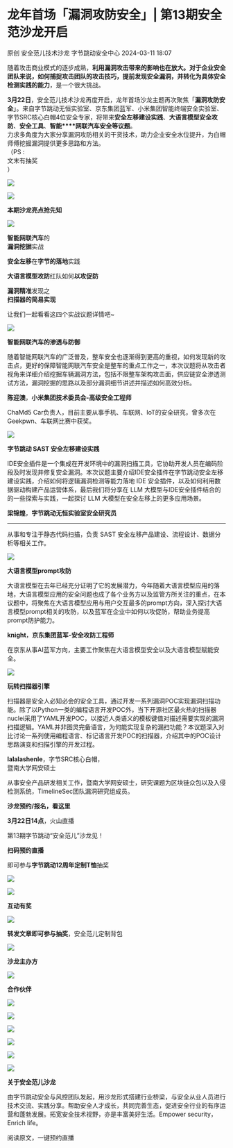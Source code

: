 #  龙年首场「漏洞攻防安全」| 第13期安全范沙龙开启   
原创 安全范儿技术沙龙  字节跳动安全中心   2024-03-11 18:07  
  
随着攻击商业模式的逐步成熟，**利用漏洞攻击带来的影响也在放大。**对于企业安全团队来说，**如何捕捉攻击团队的攻击技巧**，提前发现安全漏洞，并转化为**具体安全检测实践的能力**，是一个很大挑战。  
  
  
**3月22日**，安全范儿技术沙龙再度开启，龙年首场沙龙主题再次聚焦「**漏洞攻防安全**」。来自字节跳动无恒实验室、京东集团蓝军、小米集团智能终端安全实验室、字节SRC核心白帽4位安全专家，将带来**安全左移建设实践**、**大语言模型安全攻防**、**安全工具**、**智能****网联汽车安全等议题**。  
力求多角度为大家分享漏洞攻防相关的干货技术，助力企业安全水位提升，为白帽师傅挖掘漏洞提供更多思路和方法。  
（PS :   
文末有抽奖  
）  
  
![](https://mmbiz.qpic.cn/sz_mmbiz_jpg/gAcolpf06WoCo0KlOibXztB6aPukMicxxvib49FUqQbDYn74e9ic1J9QHkjowNRW48z3hmjReVAwtCibAf38ib75TevA/640?wx_fmt=jpeg&from=appmsg "")  
  
  
![](https://mmbiz.qpic.cn/sz_mmbiz_gif/gAcolpf06WoCo0KlOibXztB6aPukMicxxvj1gvcAbWOE8cDUaIlrO6ibTG01mG0d8fib5O6uoYJhEP56oNCvH7iag1Q/640?wx_fmt=gif&from=appmsg "")  
  
**本期沙龙亮点抢先知**  
  
![](https://mmbiz.qpic.cn/sz_mmbiz_gif/gAcolpf06WoCo0KlOibXztB6aPukMicxxvj1gvcAbWOE8cDUaIlrO6ibTG01mG0d8fib5O6uoYJhEP56oNCvH7iag1Q/640?wx_fmt=gif&from=appmsg "")  
  
  
  
**智能网联汽车**的  
**漏洞挖掘**实战  
  
**安全左移**在**字节的落地**实践  
  
**大语言模型攻防**红队如何**以攻促防**  
  
**漏洞精准**发现之  
**扫描器的简易实现**  
  
  
  
  
  
让我们一起看看这四个实战议题详情吧~  
  
  
![](https://mmbiz.qpic.cn/sz_mmbiz_png/gAcolpf06WoCo0KlOibXztB6aPukMicxxvrx478exOu62syPDCUEENUJ4TyGOWeevAaVyaad9xXkeicYZKVg2iakwA/640?wx_fmt=png&from=appmsg "")  
  
**智能网联汽车的渗透与防御**  
  
随着智能网联汽车的广泛普及，整车安全也逐渐得到更高的重视，如何发现新的攻击点，更好的保障智能网联汽车安全是整车的重点工作之一，本次议题将从攻击者视角来详细介绍挖掘车辆漏洞方法，包括不限整车架构攻击面，供应链安全渗透测试方法，漏洞挖掘的思路以及部分漏洞细节讲述并描述如何高效分析。  
  
  
**陈迎澳**，**小米集团技术委员会-高级安全工程师**  
  
  
ChaMd5 Car负责人，目前主要从事手机、车联网、IoT的安全研究，曾多次在Geekpwn、车联网比赛中获奖。  
  
![](https://mmbiz.qpic.cn/sz_mmbiz_png/gAcolpf06WoCo0KlOibXztB6aPukMicxxvrx478exOu62syPDCUEENUJ4TyGOWeevAaVyaad9xXkeicYZKVg2iakwA/640?wx_fmt=png&from=appmsg "")  
  
**字节跳动 SAST 安全左移建设实践**  
  
IDE安全插件是一个集成在开发环境中的漏洞扫描工具，它协助开发人员在编码阶段及时发现并修复安全漏洞。本次议题主要介绍IDE安全插件在字节跳动安全左移建设实践，介绍如何将逻辑漏洞检测等能力落地 IDE 安全插件，以及如何利用数据驱动构建产品运营体系，最后我们将分享在 LLM 大模型与IDE安全插件结合的的一些探索与实践，一起探讨 LLM 大模型在安全左移上的更多应用场景。  
  
  
**梁锦煌**，**字节跳动无恒实验室安全研究员**  
  
****  
从事和专注于静态代码扫描，负责 SAST 安全左移产品建设、流程设计、数据分析等相关工作。  
  
![](https://mmbiz.qpic.cn/sz_mmbiz_png/gAcolpf06WoCo0KlOibXztB6aPukMicxxvrx478exOu62syPDCUEENUJ4TyGOWeevAaVyaad9xXkeicYZKVg2iakwA/640?wx_fmt=png&from=appmsg "")  
  
**大语言模型prompt攻防**  
  
大语言模型在去年已经充分证明了它的发展潜力，今年随着大语言模型应用的落地，大语言模型应用的安全问题也成了各个业务方以及监管方所关注的重点，在本议题中，将聚焦在大语言模型应用与用户交互最多的prompt方向，深入探讨大语言模型prompt相关的攻防，以及蓝军在企业中如何以攻促防，帮助业务提高prompt防护能力。  
  
  
**knight**，**京东集团蓝军-安全攻防工程师**  
  
在京东从事AI蓝军方向，主要工作聚焦在大语言模型安全以及大语言模型赋能安全。  
  
![](https://mmbiz.qpic.cn/sz_mmbiz_png/gAcolpf06WoCo0KlOibXztB6aPukMicxxvrx478exOu62syPDCUEENUJ4TyGOWeevAaVyaad9xXkeicYZKVg2iakwA/640?wx_fmt=png&from=appmsg "")  
  
**玩转扫描器引擎**  
  
扫描器是安全人必知必会的安全工具，通过开发一系列漏洞POC实现漏洞扫描功能。除了以Python一类的编程语言开发POC外，当下开源社区最火热的扫描器nuclei采用了YAML开发POC，以接近人类语义的模板键值对描述需要实现的漏洞扫描逻辑。YAML并非图灵完备语言，为何能实现复杂的漏扫功能？本议题深入对比讨论一系列使用编程语言、标记语言开发POC的扫描器，介绍其中的POC设计思路演变和扫描引擎的开发过程。  
  
  
**lalalashenle**，字节SRC核心白帽，  
暨南大学网安硕士  
  
  
从事安全产品研发相关工作，暨南大学网安硕士，研究课题为区块链众包以及入侵检测系统，TimelineSec团队漏洞研究组成员。  
  
  
**沙龙预约/报名，看这里**  
  
  
  
**3月22日14点**，火山直播  
  
第13期字节跳动“安全范儿”沙龙见！  
  
**扫码预约直播**  
  
即可参与**字节跳动12周年定制T恤**抽奖  
  
![](https://mmbiz.qpic.cn/sz_mmbiz_png/gAcolpf06WoCo0KlOibXztB6aPukMicxxvdEiaPZU1aibFKmp7ibRLHmBxQlbp2zBbibMkrmGPdvyibTCtQqg3M6C9T1w/640?wx_fmt=png&from=appmsg "")  
  
  
![](https://mmbiz.qpic.cn/sz_mmbiz_gif/gAcolpf06WoCo0KlOibXztB6aPukMicxxvj1gvcAbWOE8cDUaIlrO6ibTG01mG0d8fib5O6uoYJhEP56oNCvH7iag1Q/640?wx_fmt=gif&from=appmsg "")  
  
**互动有奖**  
  
![](https://mmbiz.qpic.cn/sz_mmbiz_gif/gAcolpf06WoCo0KlOibXztB6aPukMicxxvj1gvcAbWOE8cDUaIlrO6ibTG01mG0d8fib5O6uoYJhEP56oNCvH7iag1Q/640?wx_fmt=gif&from=appmsg "")  
  
  
  
**转发文章即可参与抽奖**，安全范儿定制背包  
  
![](https://mmbiz.qpic.cn/sz_mmbiz_jpg/gAcolpf06WoCo0KlOibXztB6aPukMicxxvBgeFCvZ5agkU8mG2ibHzkruzZ161UvoiaBUXK9NPicNC6q8C4woH4FTibA/640?wx_fmt=jpeg&from=appmsg "")  
  
  
  
**沙龙主办方**  
  
![](https://mmbiz.qpic.cn/sz_mmbiz_png/gAcolpf06WoCo0KlOibXztB6aPukMicxxve6APOOTFAuJgAicBdkkw7NnAB2L2ytNVASBzQkWyAA3r3ms43GJBuuA/640?wx_fmt=png&from=appmsg "")  
  
  
  
  
**合作伙伴**  
  
  
![](https://mmbiz.qpic.cn/sz_mmbiz_jpg/gAcolpf06WoCo0KlOibXztB6aPukMicxxvPZjSgnWczicy7aGaDUibBLW5XYPOZSKn0ewm5Wato8u0qFCOo1ibWqkmw/640?wx_fmt=jpeg&from=appmsg "")  
  
  
![](https://mmbiz.qpic.cn/sz_mmbiz_jpg/gAcolpf06WoCo0KlOibXztB6aPukMicxxvRyh73nMmPIlkgtBZicgfYmNvCA34pRAWswC3icQU8UUpNW9BaRlDN5lw/640?wx_fmt=jpeg&from=appmsg "")  
  
  
![](https://mmbiz.qpic.cn/sz_mmbiz_jpg/gAcolpf06WoCo0KlOibXztB6aPukMicxxvZBzBZmXqOFzvEESbibmMpH6jwLBNdzPPg2utqubNLYeeAgr7WStxP7A/640?wx_fmt=jpeg&from=appmsg "")  
  
  
![](https://mmbiz.qpic.cn/sz_mmbiz_jpg/gAcolpf06WoCo0KlOibXztB6aPukMicxxvwgyvFoCdZHLMh6SibunxAGhoVhKwYib3ib1LUVia06quxdbRhiccUOGdPUA/640?wx_fmt=jpeg&from=appmsg "")  
  
  
![](https://mmbiz.qpic.cn/sz_mmbiz_jpg/gAcolpf06WoCo0KlOibXztB6aPukMicxxvs2iaa2QLHOOcwKNLVRAOzKXAx0aVKIWP4CA3Qy4C0VUxFCqrqR3Bxzg/640?wx_fmt=jpeg&from=appmsg "")  
  
  
![](https://mmbiz.qpic.cn/sz_mmbiz_jpg/gAcolpf06WoCo0KlOibXztB6aPukMicxxvI7jT9L0X9oDvzMRnympYAscjxk1JmJuiazAJo4JUpOTZeuFVRBOEhPQ/640?wx_fmt=jpeg&from=appmsg "")  
  
  
  
**关于安全范儿沙龙**  
  
  
由字节跳动安全与风控团队发起，用沙龙形式搭建行业桥梁，与安全从业人员进行技术交流、实践分享。帮助安全人才成长，共同完善生态，促进安全行业的有序运营和蓬勃发展。拓宽安全技术视野，亦是丰富美好生活。Empower security，Enrich life。  
  
  
阅读原文，一键预约直播  
  
